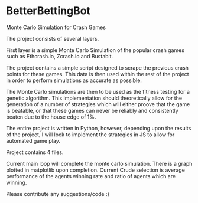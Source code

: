 # BetterBettingBot
Monte Carlo Simulation for Crash Games

The project consists of several layers.

First layer is a simple Monte Carlo Simulation of the popular crash games such as Ethcrash.io, Zcrash.io and Bustabit.

The project contains a simple script designed to scrape the previous crash points for these games. This data is then used within the rest of the project in order to perform simulations as accurate as possible.

The Monte Carlo simulations are then to be used as the fitness testing for a genetic algorithm. This implementation should theoretically allow for the generation of a number of strategies which will either proove that the game is beatable, or that these games can never be reliably and consistently beaten due to the house edge of 1%.

The entire project is written in Python, however, depending upon the results of the project, I will look to implement the strategies in JS to allow for automated game play.

Project contains 4 files. 

Current main loop will complete the monte carlo simulation. There is a graph plotted in matplotlib upon completion. Current Crude selection is average performance of the agents winning rate and ratio of agents which are winning.

Please contribute any suggestions/code :)
